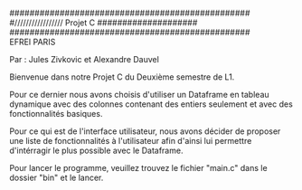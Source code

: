################################################                                             
#///////////////// Projet C ####################                                             
################################################                                             
EFREI PARIS

Par : Jules Zivkovic et Alexandre Dauvel

Bienvenue dans notre Projet C du Deuxième semestre de L1.

Pour ce dernier nous avons choisis d'utiliser un Dataframe en tableau dynamique avec des colonnes 
contenant des entiers seulement et avec des fonctionnalités basiques.

Pour ce qui est de l'interface utilisateur, nous avons décider de proposer une liste de fonctionnalités
à l'utilisateur afin d'ainsi lui permettre d'intérragir le plus possible avec le Dataframe.

Pour lancer le programme, veuillez trouvez le fichier "main.c" dans le dossier "bin" et le lancer.
